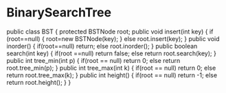 # BinarySearchTree

public class BST {
	protected BSTNode root;
	public void insert(int key)
	{
		if (root==null)
		{
			root=new BSTNode(key);
		}
		else
			root.insert(key);
	}
	public void inorder()
	{
		if(root==null)
			return;
		else
			root.inorder();
	}
	public boolean search(int key)
	{
		if(root ==null)
			return false;
		else
			return root.search(key);
	}
	public int tree_min(int p)
	{
		if(root == null)
			return 0;
		else
			return root.tree_min(p);
	}
	public int tree_max(int k)
	{
		if(root == null)
			return 0;
		else
			return root.tree_max(k);
	}
	public int height()
	{
		if(root == null)
			return -1;
		else
			return root.height();
	}
}
